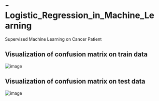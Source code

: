 # -Logistic_Regression_in_Machine_Learning
Supervised Machine Learning on Cancer Patient 

## Visualization of confusion matrix on train data
![image](https://user-images.githubusercontent.com/80678596/156856855-cddb7143-f6f3-47d4-a741-3db31e68a9c2.png)

## Visualization of confusion matrix on test data

![image](https://user-images.githubusercontent.com/80678596/156856655-20a4fb95-fc4c-4671-81d1-c1170021eea5.png)
